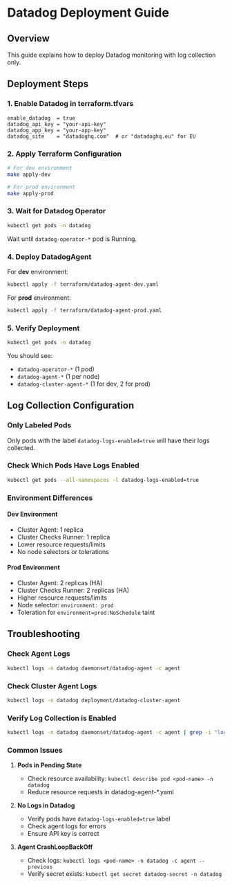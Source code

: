 # Datadog Deployment Guide

## Overview
This guide explains how to deploy Datadog monitoring with log collection only.

## Deployment Steps

### 1. Enable Datadog in terraform.tfvars
```hcl
enable_datadog  = true
datadog_api_key = "your-api-key"
datadog_app_key = "your-app-key"
datadog_site    = "datadoghq.com"  # or "datadoghq.eu" for EU
```

### 2. Apply Terraform Configuration
```bash
# For dev environment
make apply-dev

# For prod environment
make apply-prod
```

### 3. Wait for Datadog Operator
```bash
kubectl get pods -n datadog
```

Wait until `datadog-operator-*` pod is Running.

### 4. Deploy DatadogAgent

For **dev** environment:
```bash
kubectl apply -f terraform/datadog-agent-dev.yaml
```

For **prod** environment:
```bash
kubectl apply -f terraform/datadog-agent-prod.yaml
```

### 5. Verify Deployment
```bash
kubectl get pods -n datadog
```

You should see:
- `datadog-operator-*` (1 pod)
- `datadog-agent-*` (1 per node)
- `datadog-cluster-agent-*` (1 for dev, 2 for prod)

## Log Collection Configuration

### Only Labeled Pods
Only pods with the label `datadog-logs-enabled=true` will have their logs collected.

### Check Which Pods Have Logs Enabled
```bash
kubectl get pods --all-namespaces -l datadog-logs-enabled=true
```

### Environment Differences

#### Dev Environment
- Cluster Agent: 1 replica
- Cluster Checks Runner: 1 replica
- Lower resource requests/limits
- No node selectors or tolerations

#### Prod Environment
- Cluster Agent: 2 replicas (HA)
- Cluster Checks Runner: 2 replicas (HA)
- Higher resource requests/limits
- Node selector: `environment: prod`
- Toleration for `environment=prod:NoSchedule` taint

## Troubleshooting

### Check Agent Logs
```bash
kubectl logs -n datadog daemonset/datadog-agent -c agent
```

### Check Cluster Agent Logs
```bash
kubectl logs -n datadog deployment/datadog-cluster-agent
```

### Verify Log Collection is Enabled
```bash
kubectl logs -n datadog daemonset/datadog-agent -c agent | grep -i "logs-agent started"
```

### Common Issues

1. **Pods in Pending State**
   - Check resource availability: `kubectl describe pod <pod-name> -n datadog`
   - Reduce resource requests in datadog-agent-*.yaml

2. **No Logs in Datadog**
   - Verify pods have `datadog-logs-enabled=true` label
   - Check agent logs for errors
   - Ensure API key is correct

3. **Agent CrashLoopBackOff**
   - Check logs: `kubectl logs <pod-name> -n datadog -c agent --previous`
   - Verify secret exists: `kubectl get secret datadog-secret -n datadog`